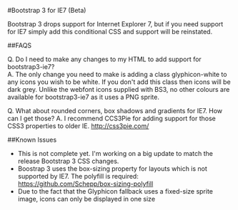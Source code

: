 #Bootstrap 3 for IE7 (Beta)

Bootstrap 3 drops support for Internet Explorer 7, but if you need support for IE7 simply add this conditional CSS and support will be reinstated.

##FAQS

Q. Do I need to make any changes to my HTML to add support for bootstrap3-ie7?  
A. The only change you need to make is adding a class glyphicon-white to any icons you wish to be white. If you don't add this class then icons will be dark grey. Unlike the webfont icons supplied with BS3, no other colours are available for bootstrap3-ie7 as it uses a PNG sprite.

Q. What about rounded corners, box shadows and gradients for IE7. How can I get those?
A. I recommend CCS3Pie for adding support for those CSS3 properties to older IE. http://css3pie.com/


##Known Issues
- This is not complete yet. I'm working on a big update to match the release Bootstrap 3 CSS changes. 
- Boostrap 3 uses the box-sizing property for layouts which is not supported by IE7. The polyfill is required: https://github.com/Schepp/box-sizing-polyfill
- Due to the fact that the Glyphicon fallback uses a fixed-size sprite image, icons can only be displayed in one size
